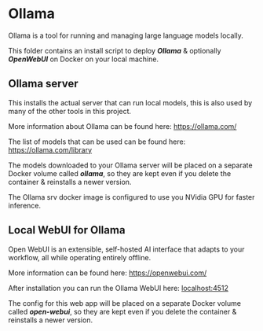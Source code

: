 # Ollama

Ollama is a tool for running and managing large language models locally.

This folder contains an install script to deploy **_Ollama_** & optionally **_OpenWebUI_** on Docker on your local machine.

## Ollama server

This installs the actual server that can run local models, this is also used by many of the other tools in this project.

More information about Ollama can be found here: https://ollama.com/

The list of models that can be used can be found here: https://ollama.com/library

The models downloaded to your Ollama server will be placed on a separate Docker volume called **_ollama_**, so they are kept even if you delete the container & reinstalls a newer version.

The Ollama srv docker image is configured to use you NVidia GPU for faster inference.

## Local WebUI for Ollama

Open WebUI is an extensible, self-hosted AI interface that adapts to your workflow, all while operating entirely offline.

More information can be found here: https://openwebui.com/

After installation you can run the Ollama WebUI here: [localhost:4512](http://localhost:4512)

The config for this web app will be placed on a separate Docker volume called **_open-webui_**, so they are kept even if you delete the container & reinstalls a newer version.
